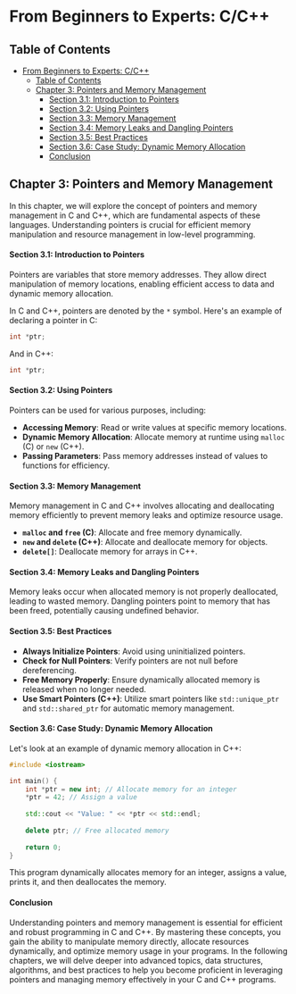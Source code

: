 # From Beginners to Experts: C/C++
## Table of Contents
- [From Beginners to Experts: C/C++](#from-beginners-to-experts-cc)
  - [Table of Contents](#table-of-contents)
  - [Chapter 3: Pointers and Memory Management](#chapter-3-pointers-and-memory-management)
      - [Section 3.1: Introduction to Pointers](#section-31-introduction-to-pointers)
      - [Section 3.2: Using Pointers](#section-32-using-pointers)
      - [Section 3.3: Memory Management](#section-33-memory-management)
      - [Section 3.4: Memory Leaks and Dangling Pointers](#section-34-memory-leaks-and-dangling-pointers)
      - [Section 3.5: Best Practices](#section-35-best-practices)
      - [Section 3.6: Case Study: Dynamic Memory Allocation](#section-36-case-study-dynamic-memory-allocation)
      - [Conclusion](#conclusion)

## Chapter 3: Pointers and Memory Management

In this chapter, we will explore the concept of pointers and memory management in C and C++, which are fundamental aspects of these languages. Understanding pointers is crucial for efficient memory manipulation and resource management in low-level programming.

#### Section 3.1: Introduction to Pointers

Pointers are variables that store memory addresses. They allow direct manipulation of memory locations, enabling efficient access to data and dynamic memory allocation.

In C and C++, pointers are denoted by the `*` symbol. Here's an example of declaring a pointer in C:

```c
int *ptr;
```

And in C++:

```cpp
int *ptr;
```

#### Section 3.2: Using Pointers

Pointers can be used for various purposes, including:

- **Accessing Memory**: Read or write values at specific memory locations.
- **Dynamic Memory Allocation**: Allocate memory at runtime using `malloc` (C) or `new` (C++).
- **Passing Parameters**: Pass memory addresses instead of values to functions for efficiency.

#### Section 3.3: Memory Management

Memory management in C and C++ involves allocating and deallocating memory efficiently to prevent memory leaks and optimize resource usage.

- **`malloc` and `free` (C)**: Allocate and free memory dynamically.
- **`new` and `delete` (C++)**: Allocate and deallocate memory for objects.
- **`delete[]`**: Deallocate memory for arrays in C++.

#### Section 3.4: Memory Leaks and Dangling Pointers

Memory leaks occur when allocated memory is not properly deallocated, leading to wasted memory. Dangling pointers point to memory that has been freed, potentially causing undefined behavior.

#### Section 3.5: Best Practices

- **Always Initialize Pointers**: Avoid using uninitialized pointers.
- **Check for Null Pointers**: Verify pointers are not null before dereferencing.
- **Free Memory Properly**: Ensure dynamically allocated memory is released when no longer needed.
- **Use Smart Pointers (C++)**: Utilize smart pointers like `std::unique_ptr` and `std::shared_ptr` for automatic memory management.

#### Section 3.6: Case Study: Dynamic Memory Allocation

Let's look at an example of dynamic memory allocation in C++:

```cpp
#include <iostream>

int main() {
    int *ptr = new int; // Allocate memory for an integer
    *ptr = 42; // Assign a value
    
    std::cout << "Value: " << *ptr << std::endl;
    
    delete ptr; // Free allocated memory
    
    return 0;
}
```

This program dynamically allocates memory for an integer, assigns a value, prints it, and then deallocates the memory.

#### Conclusion

Understanding pointers and memory management is essential for efficient and robust programming in C and C++. By mastering these concepts, you gain the ability to manipulate memory directly, allocate resources dynamically, and optimize memory usage in your programs. In the following chapters, we will delve deeper into advanced topics, data structures, algorithms, and best practices to help you become proficient in leveraging pointers and managing memory effectively in your C and C++ programs.